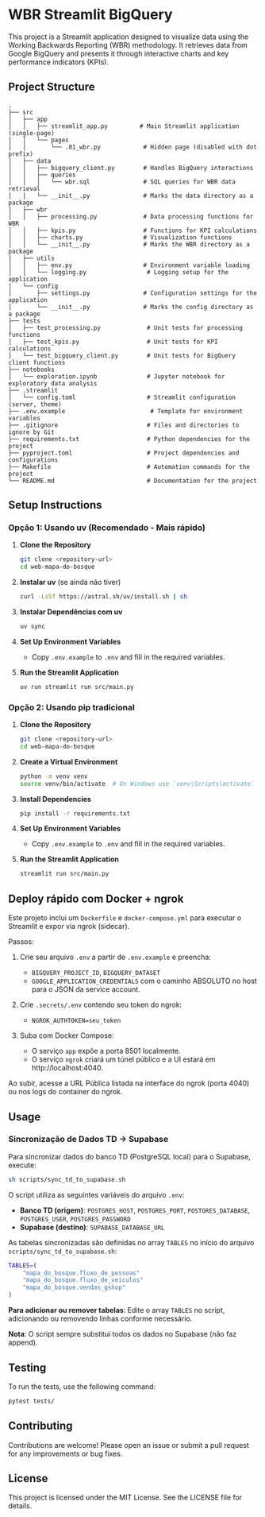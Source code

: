 # WBR Streamlit BigQuery

This project is a Streamlit application designed to visualize data using the Working Backwards Reporting (WBR) methodology. It retrieves data from Google BigQuery and presents it through interactive charts and key performance indicators (KPIs).

## Project Structure

```
.
├── src
│   ├── app
│   │   ├── streamlit_app.py         # Main Streamlit application (single-page)
│   │   └── pages
│   │       └── .01_wbr.py            # Hidden page (disabled with dot prefix)
│   ├── data
│   │   ├── bigquery_client.py        # Handles BigQuery interactions
│   │   ├── queries
│   │   │   └── wbr.sql               # SQL queries for WBR data retrieval
│   │   └── __init__.py               # Marks the data directory as a package
│   ├── wbr
│   │   ├── processing.py             # Data processing functions for WBR
│   │   ├── kpis.py                   # Functions for KPI calculations
│   │   ├── charts.py                 # Visualization functions
│   │   └── __init__.py               # Marks the WBR directory as a package
│   ├── utils
│   │   ├── env.py                    # Environment variable loading
│   │   └── logging.py                 # Logging setup for the application
│   └── config
│       ├── settings.py               # Configuration settings for the application
│       └── __init__.py               # Marks the config directory as a package
├── tests
│   ├── test_processing.py             # Unit tests for processing functions
│   ├── test_kpis.py                   # Unit tests for KPI calculations
│   └── test_bigquery_client.py        # Unit tests for BigQuery client functions
├── notebooks
│   └── exploration.ipynb              # Jupyter notebook for exploratory data analysis
├── .streamlit
│   └── config.toml                    # Streamlit configuration (server, theme)
├── .env.example                        # Template for environment variables
├── .gitignore                         # Files and directories to ignore by Git
├── requirements.txt                   # Python dependencies for the project
├── pyproject.toml                     # Project dependencies and configurations
├── Makefile                           # Automation commands for the project
└── README.md                          # Documentation for the project
```

## Setup Instructions

### Opção 1: Usando uv (Recomendado - Mais rápido)

1. **Clone the Repository**
   ```bash
   git clone <repository-url>
   cd web-mapa-do-bosque
   ```

2. **Instalar uv** (se ainda não tiver)
   ```bash
   curl -LsSf https://astral.sh/uv/install.sh | sh
   ```

3. **Instalar Dependências com uv**
   ```bash
   uv sync
   ```

4. **Set Up Environment Variables**
   - Copy `.env.example` to `.env` and fill in the required variables.

5. **Run the Streamlit Application**
   ```bash
   uv run streamlit run src/main.py
   ```

### Opção 2: Usando pip tradicional

1. **Clone the Repository**
   ```bash
   git clone <repository-url>
   cd web-mapa-do-bosque
   ```

2. **Create a Virtual Environment**
   ```bash
   python -m venv venv
   source venv/bin/activate  # On Windows use `venv\Scripts\activate`
   ```

3. **Install Dependencies**
   ```bash
   pip install -r requirements.txt
   ```

4. **Set Up Environment Variables**
   - Copy `.env.example` to `.env` and fill in the required variables.

5. **Run the Streamlit Application**
   ```bash
   streamlit run src/main.py
   ```


## Deploy rápido com Docker + ngrok

Este projeto inclui um `Dockerfile` e `docker-compose.yml` para executar o Streamlit e expor via ngrok (sidecar).

Passos:

1) Crie seu arquivo `.env` a partir de `.env.example` e preencha:
   - `BIGQUERY_PROJECT_ID`, `BIGQUERY_DATASET`
   - `GOOGLE_APPLICATION_CREDENTIALS` com o caminho ABSOLUTO no host para o JSON da service account.

2) Crie `.secrets/.env` contendo seu token do ngrok:
   - `NGROK_AUTHTOKEN=seu_token`

3) Suba com Docker Compose:

   - O serviço `app` expõe a porta 8501 localmente.
   - O serviço `ngrok` criará um túnel público e a UI estará em http://localhost:4040.

Ao subir, acesse a URL Pública listada na interface do ngrok (porta 4040) ou nos logs do container do ngrok.

## Usage

### Sincronização de Dados TD → Supabase

Para sincronizar dados do banco TD (PostgreSQL local) para o Supabase, execute:

```bash
sh scripts/sync_td_to_supabase.sh
```

O script utiliza as seguintes variáveis do arquivo `.env`:
- **Banco TD (origem)**: `POSTGRES_HOST`, `POSTGRES_PORT`, `POSTGRES_DATABASE`, `POSTGRES_USER`, `POSTGRES_PASSWORD`
- **Supabase (destino)**: `SUPABASE_DATABASE_URL`

As tabelas sincronizadas são definidas no array `TABLES` no início do arquivo `scripts/sync_td_to_supabase.sh`:
```bash
TABLES=(
    "mapa_do_bosque.fluxo_de_pessoas"
    "mapa_do_bosque.fluxo_de_veiculos"
    "mapa_do_bosque.vendas_gshop"
)
```

**Para adicionar ou remover tabelas**: Edite o array `TABLES` no script, adicionando ou removendo linhas conforme necessário.

**Nota**: O script sempre substitui todos os dados no Supabase (não faz append).

## Testing

To run the tests, use the following command:
```bash
pytest tests/
```

## Contributing

Contributions are welcome! Please open an issue or submit a pull request for any improvements or bug fixes.

## License

This project is licensed under the MIT License. See the LICENSE file for details.